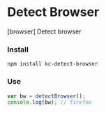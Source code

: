 # Detect Browser
[browser] Detect browser

### Install
```
npm install kc-detect-browser
```

### Use
```js
var bw = detectBrowser();
console.log(bw); // firefox
```
